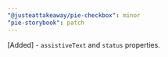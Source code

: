 ```yaml
---
"@justeattakeaway/pie-checkbox": minor
"pie-storybook": patch
---
```


[Added] - `assistiveText` and `status` properties.
